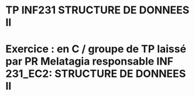 # TP INF231 STRUCTURE DE DONNEES II
# Exercice : en C / groupe de TP  laissé par PR Melatagia  responsable INF 231_EC2: STRUCTURE DE DONNEES II
